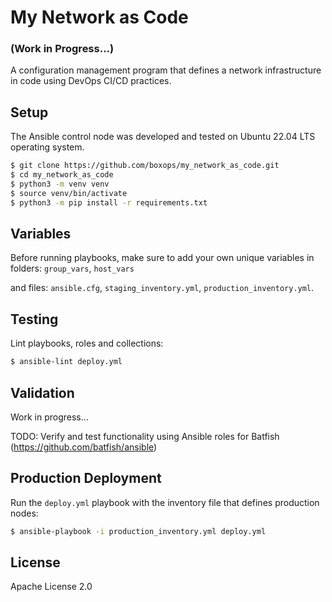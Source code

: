 My Network as Code
==================

### (Work in Progress...)

A configuration management program that defines a network infrastructure in code using DevOps CI/CD practices.

Setup
-----

The Ansible control node was developed and tested on Ubuntu 22.04 LTS operating system.

```bash
$ git clone https://github.com/boxops/my_network_as_code.git
$ cd my_network_as_code
$ python3 -m venv venv
$ source venv/bin/activate
$ python3 -m pip install -r requirements.txt
```

Variables
---------

Before running playbooks, make sure to add your own unique variables in folders: ```group_vars```, ```host_vars```

and files: ```ansible.cfg```, ```staging_inventory.yml```, ```production_inventory.yml```.

Testing
-------

Lint playbooks, roles and collections:
```bash
$ ansible-lint deploy.yml
```

Validation
----------

Work in progress...

TODO: Verify and test functionality using Ansible roles for Batfish (https://github.com/batfish/ansible)

Production Deployment
---------------------

Run the ```deploy.yml``` playbook with the inventory file that defines production nodes:
```bash
$ ansible-playbook -i production_inventory.yml deploy.yml
```

License
-------

Apache License 2.0
